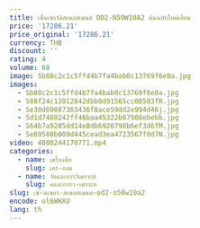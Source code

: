 ```yaml
---
title: เซ็นเซอร์ดิสเพลสเมนต์ OD2-N50W10A2 ต้นฉบับใหม่เอี่ยม
price: '17286.21'
price_original: '17286.21'
currency: THB
discount: ''
rating: 4
volume: 68
image: Sb88c2c1c5ffd4b7fa4bab0c13769f6e0a.jpg
images:
  - Sb88c2c1c5ffd4b7fa4bab0c13769f6e0a.jpg
  - S88f24c12012842dbb0d91565cc08583fR.jpg
  - Se30d69087363436f8ace59dd2e994d46j.jpg
  - Sd1d7480242ff46baa45322b07988ebebb.jpg
  - S64b7a9285dd14e8db6920798b6ef3d6fM.jpg
  - Se69588b009d445cead3ea4723567f0d7N.jpg
video: 4000244170771.mp4
categories:
  - name: เครื่องมือ
    slug: เคร-องม
  - name: วัดและการวิเคราะห์
    slug: ดและการว-เคราะห
slug: เซ-นเซอร-สเพลสเมนต-od2-n50w10a2
encode: ol6WHXU
lang: th
---
```

  